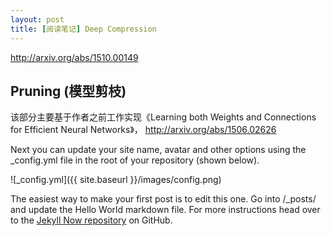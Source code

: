 ```yaml
---
layout: post
title: [阅读笔记] Deep Compression
---
```


http://arxiv.org/abs/1510.00149

## Pruning (模型剪枝)
该部分主要基于作者之前工作实现《Learning both Weights and Connections for Efficient Neural Networks》，
http://arxiv.org/abs/1506.02626

Next you can update your site name, avatar and other options using the _config.yml file in the root of your repository (shown below).

![_config.yml]({{ site.baseurl }}/images/config.png)

The easiest way to make your first post is to edit this one. Go into /_posts/ and update the Hello World markdown file. For more instructions head over to the [Jekyll Now repository](https://github.com/barryclark/jekyll-now) on GitHub.
